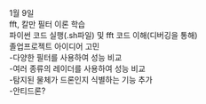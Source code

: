 1월 9일  
fft, 칼만 필터 이론 학습  
파이썬 코드 실행(.sh파일) 및 fft 코드 이해(디버깅을 통해)  
졸업프로젝트 아이디어 고민  
-다양한 필터를 사용하여 성능 비교  
-여러 종류의 레이더를 사용하여 성능 비교  
-탐지된 물체가 드론인지 식별하는 기능 추가  
-안티드론?  
